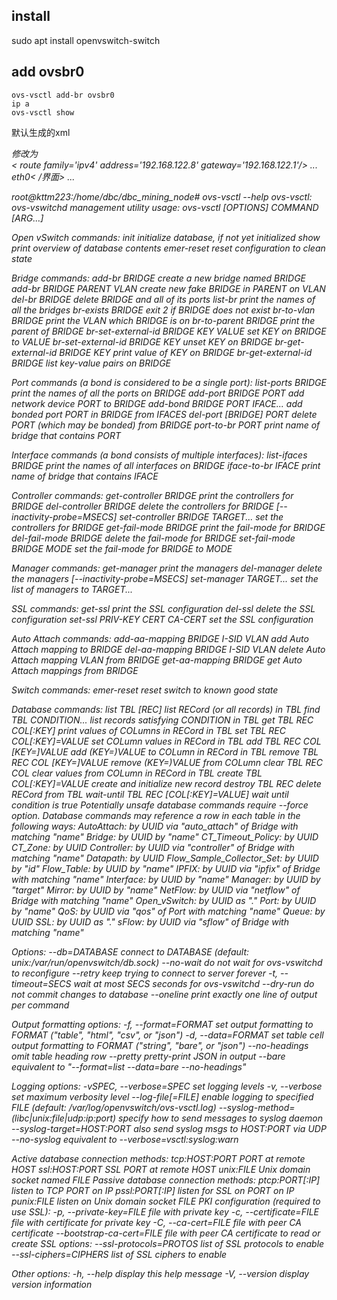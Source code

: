 ## install
sudo apt install openvswitch-switch

## add ovsbr0
```
ovs-vsctl add-br ovsbr0
ip a
ovs-vsctl show
```


默认生成的xml
<interface type="direct">
  <mac address="52:54:00:fb:55:cf"/>
  <source dev="ovsbr0" mode="bridge"/>
  <target dev="macvtap0"/>
  <model type="virtio"/>
  <alias name="net0"/>
  <address type="pci" domain="0x0000" bus="0x01" slot="0x00" function="0x0"/>
</interface>
修改为
<interface type='bridge'>
 <mac address='52:54:00:71:b1:b6'/>
 <source bridge='ovsbr'/>
 <virtualport type='openvswitch'/>
 <address type='pci' domain='0x0000' bus='0x00' slot='0x03' function='0x0'/>
</interface>


<devices>
  <interface type='network'>
    <source network='default'/>
    <target dev='vnet0'/>
    <ip address='192.168.122.5' prefix='24'/>
    <ip address='192.168.122.5' prefix='24' peer='10.0.0.10'/>
    <route family='ipv4' address='192.168.122.0' prefix='24' gateway='192.168.122.1'/>
    < route family='ipv4' address='192.168.122.8' gateway='192.168.122.1'/>
  </interface>
  ...
  <hostdev mode='capabilities' type='net'>
    <source>
      <interface>eth0< /界面>
    </source>
    <ip address='192.168.122.6' prefix='24'/>
    <route family='ipv4' address='192.168.122.0' prefix='24' gateway='192.168.122.1'/>
    <route family='ipv4' address='192.168.122.8' gateway='192.168.122.1'/>
  </hostdev>
  ...
</devices>

root@kttm223:/home/dbc/dbc_mining_node# ovs-vsctl --help
ovs-vsctl: ovs-vswitchd management utility
usage: ovs-vsctl [OPTIONS] COMMAND [ARG...]

Open vSwitch commands:
  init                        initialize database, if not yet initialized
  show                        print overview of database contents
  emer-reset                  reset configuration to clean state

Bridge commands:
  add-br BRIDGE               create a new bridge named BRIDGE
  add-br BRIDGE PARENT VLAN   create new fake BRIDGE in PARENT on VLAN
  del-br BRIDGE               delete BRIDGE and all of its ports
  list-br                     print the names of all the bridges
  br-exists BRIDGE            exit 2 if BRIDGE does not exist
  br-to-vlan BRIDGE           print the VLAN which BRIDGE is on
  br-to-parent BRIDGE         print the parent of BRIDGE
  br-set-external-id BRIDGE KEY VALUE  set KEY on BRIDGE to VALUE
  br-set-external-id BRIDGE KEY  unset KEY on BRIDGE
  br-get-external-id BRIDGE KEY  print value of KEY on BRIDGE
  br-get-external-id BRIDGE  list key-value pairs on BRIDGE

Port commands (a bond is considered to be a single port):
  list-ports BRIDGE           print the names of all the ports on BRIDGE
  add-port BRIDGE PORT        add network device PORT to BRIDGE
  add-bond BRIDGE PORT IFACE...  add bonded port PORT in BRIDGE from IFACES
  del-port [BRIDGE] PORT      delete PORT (which may be bonded) from BRIDGE
  port-to-br PORT             print name of bridge that contains PORT

Interface commands (a bond consists of multiple interfaces):
  list-ifaces BRIDGE          print the names of all interfaces on BRIDGE
  iface-to-br IFACE           print name of bridge that contains IFACE

Controller commands:
  get-controller BRIDGE      print the controllers for BRIDGE
  del-controller BRIDGE      delete the controllers for BRIDGE
  [--inactivity-probe=MSECS]
  set-controller BRIDGE TARGET...  set the controllers for BRIDGE
  get-fail-mode BRIDGE       print the fail-mode for BRIDGE
  del-fail-mode BRIDGE       delete the fail-mode for BRIDGE
  set-fail-mode BRIDGE MODE  set the fail-mode for BRIDGE to MODE

Manager commands:
  get-manager                print the managers
  del-manager                delete the managers
  [--inactivity-probe=MSECS]
  set-manager TARGET...      set the list of managers to TARGET...

SSL commands:
  get-ssl                     print the SSL configuration
  del-ssl                     delete the SSL configuration
  set-ssl PRIV-KEY CERT CA-CERT  set the SSL configuration

Auto Attach commands:
  add-aa-mapping BRIDGE I-SID VLAN   add Auto Attach mapping to BRIDGE
  del-aa-mapping BRIDGE I-SID VLAN   delete Auto Attach mapping VLAN from BRIDGE
  get-aa-mapping BRIDGE              get Auto Attach mappings from BRIDGE

Switch commands:
  emer-reset                  reset switch to known good state

Database commands:
  list TBL [REC]              list RECord (or all records) in TBL
  find TBL CONDITION...       list records satisfying CONDITION in TBL
  get TBL REC COL[:KEY]       print values of COLumns in RECord in TBL
  set TBL REC COL[:KEY]=VALUE set COLumn values in RECord in TBL
  add TBL REC COL [KEY=]VALUE add (KEY=)VALUE to COLumn in RECord in TBL
  remove TBL REC COL [KEY=]VALUE  remove (KEY=)VALUE from COLumn
  clear TBL REC COL           clear values from COLumn in RECord in TBL
  create TBL COL[:KEY]=VALUE  create and initialize new record
  destroy TBL REC             delete RECord from TBL
  wait-until TBL REC [COL[:KEY]=VALUE]  wait until condition is true
Potentially unsafe database commands require --force option.
Database commands may reference a row in each table in the following ways:
  AutoAttach:
    by UUID
    via "auto_attach" of Bridge with matching "name"
  Bridge:
    by UUID
    by "name"
  CT_Timeout_Policy:
    by UUID
  CT_Zone:
    by UUID
  Controller:
    by UUID
    via "controller" of Bridge with matching "name"
  Datapath:
    by UUID
  Flow_Sample_Collector_Set:
    by UUID
    by "id"
  Flow_Table:
    by UUID
    by "name"
  IPFIX:
    by UUID
    via "ipfix" of Bridge with matching "name"
  Interface:
    by UUID
    by "name"
  Manager:
    by UUID
    by "target"
  Mirror:
    by UUID
    by "name"
  NetFlow:
    by UUID
    via "netflow" of Bridge with matching "name"
  Open_vSwitch:
    by UUID
    as "."
  Port:
    by UUID
    by "name"
  QoS:
    by UUID
    via "qos" of Port with matching "name"
  Queue:
    by UUID
  SSL:
    by UUID
    as "."
  sFlow:
    by UUID
    via "sflow" of Bridge with matching "name"

Options:
  --db=DATABASE               connect to DATABASE
                              (default: unix:/var/run/openvswitch/db.sock)
  --no-wait                   do not wait for ovs-vswitchd to reconfigure
  --retry                     keep trying to connect to server forever
  -t, --timeout=SECS          wait at most SECS seconds for ovs-vswitchd
  --dry-run                   do not commit changes to database
  --oneline                   print exactly one line of output per command

Output formatting options:
  -f, --format=FORMAT         set output formatting to FORMAT
                              ("table", "html", "csv", or "json")
  -d, --data=FORMAT           set table cell output formatting to
                              FORMAT ("string", "bare", or "json")
  --no-headings               omit table heading row
  --pretty                    pretty-print JSON in output
  --bare                      equivalent to "--format=list --data=bare --no-headings"

Logging options:
  -vSPEC, --verbose=SPEC   set logging levels
  -v, --verbose            set maximum verbosity level
  --log-file[=FILE]        enable logging to specified FILE
                           (default: /var/log/openvswitch/ovs-vsctl.log)
  --syslog-method=(libc|unix:file|udp:ip:port)
                           specify how to send messages to syslog daemon
  --syslog-target=HOST:PORT  also send syslog msgs to HOST:PORT via UDP
  --no-syslog             equivalent to --verbose=vsctl:syslog:warn

Active database connection methods:
  tcp:HOST:PORT           PORT at remote HOST
  ssl:HOST:PORT           SSL PORT at remote HOST
  unix:FILE               Unix domain socket named FILE
Passive database connection methods:
  ptcp:PORT[:IP]          listen to TCP PORT on IP
  pssl:PORT[:IP]          listen for SSL on PORT on IP
  punix:FILE              listen on Unix domain socket FILE
PKI configuration (required to use SSL):
  -p, --private-key=FILE  file with private key
  -c, --certificate=FILE  file with certificate for private key
  -C, --ca-cert=FILE      file with peer CA certificate
  --bootstrap-ca-cert=FILE  file with peer CA certificate to read or create
SSL options:
  --ssl-protocols=PROTOS  list of SSL protocols to enable
  --ssl-ciphers=CIPHERS   list of SSL ciphers to enable

Other options:
  -h, --help                  display this help message
  -V, --version               display version information
